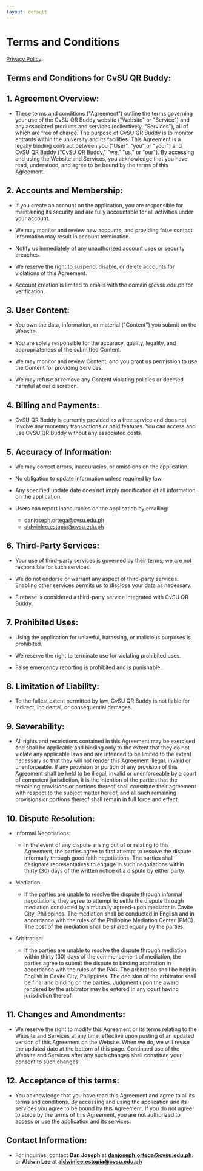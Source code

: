 ```yaml
---
layout: default
---
```

# Terms and Conditions

[Privacy Policy](./privacy-policy.md).


## Terms and Conditions for CvSU QR Buddy:

## 1. Agreement Overview:

- These terms and conditions ("Agreement") outline the terms governing your use of the CvSU QR Buddy website ("Website" or "Service") and any associated products and services (collectively, "Services"), all of which are free of charge. The purpose of CvSU QR Buddy is to monitor entrants within the university and its facilities. This Agreement is a legally binding contract between you ("User", "you" or "your") and CvSU QR Buddy ("CvSU QR Buddy," "we," "us," or "our"). By accessing and using the Website and Services, you acknowledge that you have read, understood, and agree to be bound by the terms of this Agreement.

## 2. Accounts and Membership:

- If you create an account on the application, you are responsible for maintaining its security and are fully accountable for all activities under your account.

- We may monitor and review new accounts, and providing false contact information may result in account termination.

- Notify us immediately of any unauthorized account uses or security breaches.

- We reserve the right to suspend, disable, or delete accounts for violations of this Agreement.

- Account creation is limited to emails with the domain @cvsu.edu.ph for verification.

## 3. User Content:

- You own the data, information, or material ("Content") you submit on the Website.

- You are solely responsible for the accuracy, quality, legality, and appropriateness of the submitted Content.

- We may monitor and review Content, and you grant us permission to use the Content for providing Services.

- We may refuse or remove any Content violating policies or deemed harmful at our discretion.

## 4. Billing and Payments:

- CvSU QR Buddy is currently provided as a free service and does not involve any monetary transactions or paid features. You can access and use CvSU QR Buddy without any associated costs.

## 5. Accuracy of Information:

- We may correct errors, inaccuracies, or omissions on the application.

- No obligation to update information unless required by law.

- Any specified update date does not imply modification of all information on the application.

- Users can report inaccuracies on the application by emailing:
  - danjoseph.ortega@cvsu.edu.ph
  - aldwinlee.estopia@cvsu.edu.ph

## 6. Third-Party Services:

- Your use of third-party services is governed by their terms; we are not responsible for such services.

- We do not endorse or warrant any aspect of third-party services. Enabling other services permits us to disclose your data as necessary.

- Firebase is considered a third-party service integrated with CvSU QR Buddy.

## 7. Prohibited Uses:

- Using the application for unlawful, harassing, or malicious purposes is prohibited.

- We reserve the right to terminate use for violating prohibited uses.

- False emergency reporting is prohibited and is punishable.

## 8. Limitation of Liability:

- To the fullest extent permitted by law, CvSU QR Buddy is not liable for indirect, incidental, or consequential damages.

## 9. Severability:

- All rights and restrictions contained in this Agreement may be exercised and shall be applicable and binding only to the extent that they do not violate any applicable laws and are intended to be limited to the extent necessary so that they will not render this Agreement illegal, invalid or unenforceable. If any provision or portion of any provision of this Agreement shall be held to be illegal, invalid or unenforceable by a court of competent jurisdiction, it is the intention of the parties that the remaining provisions or portions thereof shall constitute their agreement with respect to the subject matter hereof, and all such remaining provisions or portions thereof shall remain in full force and effect.

## 10. Dispute Resolution:

- Informal Negotiations: 

  - In the event of any dispute arising out of or relating to this Agreement, the parties agree to first attempt to resolve the dispute informally through good faith negotiations. The parties shall designate representatives to engage in such negotiations within thirty (30) days of the written notice of a dispute by either party.

- Mediation: 

  - If the parties are unable to resolve the dispute through informal negotiations, they agree to attempt to settle the dispute through mediation conducted by a mutually agreed-upon mediator in Cavite City, Philippines. The mediation shall be conducted in English and in accordance with the rules of the Philippine Mediation Center (PMC). The cost of the mediation shall be shared equally by the parties.

- Arbitration: 

  - If the parties are unable to resolve the dispute through mediation within thirty (30) days of the commencement of mediation, the parties agree to submit the dispute to binding arbitration in accordance with the rules of the PAG. The arbitration shall be held in English in Cavite City, Philippines. The decision of the arbitrator shall be final and binding on the parties. Judgment upon the award rendered by the arbitrator may be entered in any court having jurisdiction thereof.

## 11. Changes and Amendments:

- We reserve the right to modify this Agreement or its terms relating to the Website and Services at any time, effective upon posting of an updated version of this Agreement on the Website. When we do, we will revise the updated date at the bottom of this page. Continued use of the Website and Services after any such changes shall constitute your consent to such changes.

## 12. Acceptance of this terms:

- You acknowledge that you have read this Agreement and agree to all its terms and conditions. By accessing and using the application and its services you agree to be bound by this Agreement. If you do not agree to abide by the terms of this Agreement, you are not authorized to access or use the application and its services.


## Contact Information:

- For inquiries, contact **Dan Joseph** at **danjoseph.ortega@cvsu.edu.ph.** or **Aldwin Lee** at **aldwinlee.estopia@cvsu.edu.ph**







